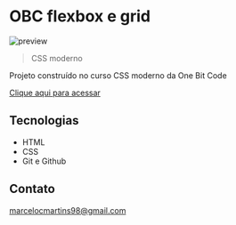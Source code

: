 # OBC flexbox e grid

![preview]()

> CSS moderno

Projeto construído no curso CSS moderno da One Bit Code

[Clique aqui para acessar](https://marcelom98.github.io//)

## Tecnologias

- HTML
- CSS
- Git e Github

## Contato

marcelocmartins98@gmail.com
